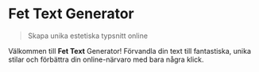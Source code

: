 # Fet Text Generator

> Skapa unika estetiska typsnitt online

Välkommen till **Fet Text** Generator! Förvandla din text till fantastiska, unika stilar och förbättra din online-närvaro med bara några klick.
